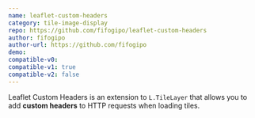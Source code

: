 ```yaml
---
name: leaflet-custom-headers
category: tile-image-display
repo: https://github.com/fifogipo/leaflet-custom-headers
author: fifogipo
author-url: https://github.com/fifogipo
demo: 
compatible-v0:
compatible-v1: true
compatible-v2: false
---
```


Leaflet Custom Headers is an extension to `L.TileLayer` that allows you to add **custom headers** to HTTP requests when loading tiles.
